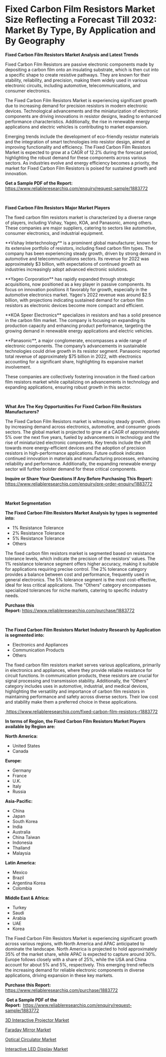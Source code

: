 <p><h1>Fixed Carbon Film Resistors Market Size Reflecting a Forecast Till 2032: Market By Type, By Application and By Geography</h1></p><p><strong>Fixed Carbon Film Resistors Market Analysis and Latest Trends</strong></p>
<p><p>Fixed Carbon Film Resistors are passive electronic components made by depositing a carbon film onto an insulating substrate, which is then cut into a specific shape to create resistive pathways. They are known for their stability, reliability, and precision, making them widely used in various electronic circuits, including automotive, telecommunications, and consumer electronics.</p><p>The Fixed Carbon Film Resistors Market is experiencing significant growth due to increasing demand for precision resistors in modern electronic devices. Technological advancements and the miniaturization of electronic components are driving innovations in resistor designs, leading to enhanced performance characteristics. Additionally, the rise in renewable energy applications and electric vehicles is contributing to market expansion. </p><p>Emerging trends include the development of eco-friendly resistor materials and the integration of smart technologies into resistor design, aimed at improving functionality and efficiency. The Fixed Carbon Film Resistors Market is expected to grow at a CAGR of 12.2% during the forecast period, highlighting the robust demand for these components across various sectors. As industries evolve and energy efficiency becomes a priority, the market for Fixed Carbon Film Resistors is poised for sustained growth and innovation.</p></p>
<p><strong>Get a Sample PDF of the Report:&nbsp;</strong> <a href="https://www.reliableresearchiq.com/enquiry/request-sample/1883772?utm_campaign=1123&utm_medium=2&utm_source=Github&utm_content=ia&utm_term=11022025&utm_id=fixed-carbon-film-resistors">https://www.reliableresearchiq.com/enquiry/request-sample/1883772</a></p>
<p>&nbsp;</p>
<p><strong>Fixed Carbon Film Resistors Major Market Players</strong></p>
<p><p>The fixed carbon film resistors market is characterized by a diverse range of players, including Vishay, Yageo, KOA, and Panasonic, among others. These companies are major suppliers, catering to sectors like automotive, consumer electronics, and industrial equipment. </p><p>**Vishay Intertechnology** is a prominent global manufacturer, known for its extensive portfolio of resistors, including fixed carbon film types. The company has been experiencing steady growth, driven by strong demand in automotive and telecommunications sectors. Its revenue for 2022 was approximately $3 billion, with expectations of continued growth as industries increasingly adopt advanced electronic solutions.</p><p>**Yageo Corporation** has rapidly expanded through strategic acquisitions, now positioned as a key player in passive components. Its focus on innovation positions it favorably for growth, especially in the automotive electronics market. Yageo's 2022 revenue was around $2.5 billion, with projections indicating sustained demand for carbon film resistors as electronic devices become more compact and efficient.</p><p>**KOA Speer Electronics** specializes in resistors and has a solid presence in the carbon film market. The company is focusing on expanding its production capacity and enhancing product performance, targeting the growing demand in renewable energy applications and electric vehicles.</p><p>**Panasonic**, a major conglomerate, encompasses a wide range of electronic components. The company’s advancements in sustainable technologies could drive growth in its resistor segment. Panasonic reported total revenue of approximately $75 billion in 2022, with electronics accounting for a significant share, highlighting its expansive market involvement.</p><p>These companies are collectively fostering innovation in the fixed carbon film resistors market while capitalizing on advancements in technology and expanding applications, ensuring robust growth in this sector.</p></p>
<p>&nbsp;</p>
<p><strong>What Are The Key Opportunities For Fixed Carbon Film Resistors Manufacturers?</strong></p>
<p><p>The Fixed Carbon Film Resistors market is witnessing steady growth, driven by increasing demand across electronics, automotive, and consumer goods sectors. The global market is projected to grow at a CAGR of approximately 5% over the next five years, fueled by advancements in technology and the rise of miniaturized electronic components. Key trends include the shift towards more energy-efficient devices and the adoption of precision resistors in high-performance applications. Future outlook indicates continued innovation in materials and manufacturing processes, enhancing reliability and performance. Additionally, the expanding renewable energy sector will further bolster demand for these critical components.</p></p>
<p><strong>Inquire or Share Your Questions If Any Before Purchasing This Report:</strong> <a href="https://www.reliableresearchiq.com/enquiry/pre-order-enquiry/1883772?utm_campaign=1123&utm_medium=2&utm_source=Github&utm_content=ia&utm_term=11022025&utm_id=fixed-carbon-film-resistors">https://www.reliableresearchiq.com/enquiry/pre-order-enquiry/1883772</a></p>
<p>&nbsp;</p>
<p><strong>Market Segmentation</strong></p>
<p><strong>The Fixed Carbon Film Resistors Market Analysis by types is segmented into:</strong></p>
<p><ul><li>1% Resistance Tolerance</li><li>2% Resistance Tolerance</li><li>5% Resistance Tolerance</li><li>Others</li></ul></p>
<p><p>The fixed carbon film resistors market is segmented based on resistance tolerance levels, which indicate the precision of the resistors' values. The 1% resistance tolerance segment offers higher accuracy, making it suitable for applications requiring precise control. The 2% tolerance category provides a balance between cost and performance, frequently used in general electronics. The 5% tolerance segment is the most cost-effective, ideal for less critical applications. The "Others" category encompasses specialized tolerances for niche markets, catering to specific industry needs.</p></p>
<p><strong>Purchase this Report:&nbsp;</strong><a href="https://www.reliableresearchiq.com/purchase/1883772?utm_campaign=1123&utm_medium=2&utm_source=Github&utm_content=ia&utm_term=11022025&utm_id=fixed-carbon-film-resistors">https://www.reliableresearchiq.com/purchase/1883772</a></p>
<p>&nbsp;</p>
<p><strong>The Fixed Carbon Film Resistors Market Industry Research by Application is segmented into:</strong></p>
<p><ul><li>Electronics and Appliances</li><li>Communication Products</li><li>Others</li></ul></p>
<p><p>The fixed carbon film resistors market serves various applications, primarily in electronics and appliances, where they provide reliable resistance for circuit functions. In communication products, these resistors are crucial for signal processing and transmission stability. Additionally, the “Others” category includes uses in automotive, industrial, and medical devices, highlighting the versatility and importance of carbon film resistors in maintaining performance and safety across diverse sectors. Their low cost and stability make them a preferred choice in these applications.</p></p>
<p><a href="https://www.reliableresearchiq.com/fixed-carbon-film-resistors-r1883772?utm_campaign=1123&utm_medium=2&utm_source=Github&utm_content=ia&utm_term=11022025&utm_id=fixed-carbon-film-resistors">&nbsp;https://www.reliableresearchiq.com/fixed-carbon-film-resistors-r1883772</a></p>
<p><strong>In terms of Region, the Fixed Carbon Film Resistors Market Players available by Region are:</strong></p>
<p>
    <p> <strong> North America: </strong>
        <ul>
            <li>United States</li>
            <li>Canada</li>
        </ul>
        </p> 
    <p> <strong> Europe: </strong>
        <ul>
            <li>Germany</li>
            <li>France</li>
            <li>U.K.</li>
            <li>Italy</li>
            <li>Russia</li>
        </ul>
        </p> 
    <p> <strong> Asia-Pacific: </strong>
        <ul>
            <li>China</li>
            <li>Japan</li>
            <li>South Korea</li>
            <li>India</li>
            <li>Australia</li>
            <li>China Taiwan</li>
            <li>Indonesia</li>
            <li>Thailand</li>
            <li>Malaysia</li>
        </ul>
        </p> 
    <p> <strong> Latin America: </strong>
        <ul>
            <li>Mexico</li>
            <li>Brazil</li>
            <li>Argentina Korea</li>
            <li>Colombia</li>
        </ul>
        </p> 
    <p> <strong> Middle East & Africa: </strong>
        <ul>
            <li>Turkey</li>
            <li>Saudi</li>
            <li>Arabia</li>
            <li>UAE</li>
            <li>Korea</li>
        </ul>
    </p>
    </p>
<p><p>The Fixed Carbon Film Resistors Market is experiencing significant growth across various regions, with North America and APAC anticipated to dominate the landscape. North America is projected to hold approximately 35% of the market share, while APAC is expected to capture around 30%. Europe follows closely with a share of 25%, while the USA and China account for about 5% and 5%, respectively. This emerging trend reflects the increasing demand for reliable electronic components in diverse applications, driving expansion in these key markets.</p></p>
<p><strong>Purchase this Report: </strong><a href="https://www.reliableresearchiq.com/purchase/1883772?utm_campaign=1123&utm_medium=2&utm_source=Github&utm_content=ia&utm_term=11022025&utm_id=fixed-carbon-film-resistors">https://www.reliableresearchiq.com/purchase/1883772</a></p>
<p>&nbsp;<strong>Get a Sample PDF of the Report:&nbsp;&nbsp;</strong><a href="https://www.reliableresearchiq.com/enquiry/request-sample/1883772?utm_campaign=1123&utm_medium=2&utm_source=Github&utm_content=ia&utm_term=11022025&utm_id=fixed-carbon-film-resistors">https://www.reliableresearchiq.com/enquiry/request-sample/1883772</a></p>
<p><strong></strong></p>
<p><p><a href="https://github.com/wakerizaak8g/Market-Research-Report-List-1/blob/main/3d-interactive-projector-market.md?utm_campaign=1123&utm_medium=2&utm_source=Github&utm_content=ia&utm_term=11022025&utm_id=fixed-carbon-film-resistors">3D Interactive Projector Market</a></p><p><a href="https://github.com/shoenmalykjn/Market-Research-Report-List-1/blob/main/faraday-mirror-market.md?utm_campaign=1123&utm_medium=2&utm_source=Github&utm_content=ia&utm_term=11022025&utm_id=fixed-carbon-film-resistors">Faraday Mirror Market</a></p><p><a href="https://github.com/tanckfelli84/Market-Research-Report-List-1/blob/main/optical-circulator-market.md?utm_campaign=1123&utm_medium=2&utm_source=Github&utm_content=ia&utm_term=11022025&utm_id=fixed-carbon-film-resistors">Optical Circulator Market</a></p><p><a href="https://github.com/puntasbeysir2/Market-Research-Report-List-1/blob/main/interactive-led-display-market.md?utm_campaign=1123&utm_medium=2&utm_source=Github&utm_content=ia&utm_term=11022025&utm_id=fixed-carbon-film-resistors">Interactive LED Display Market</a></p></p>